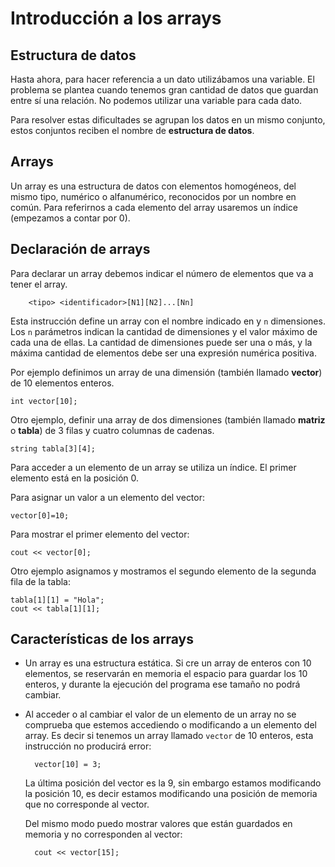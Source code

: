 # Introducción a los arrays

## Estructura de datos

Hasta ahora, para hacer referencia a un dato utilizábamos una variable. El problema se plantea cuando tenemos gran cantidad de datos que guardan entre sí una relación. No podemos utilizar una variable para cada dato. 

Para resolver estas dificultades se agrupan los datos en un mismo conjunto, estos conjuntos reciben el nombre de **estructura de datos**.

## Arrays

Un array es una estructura de datos con elementos homogéneos, del mismo tipo, numérico o alfanumérico, reconocidos por un nombre en común. Para referirnos a cada elemento del array usaremos un índice (empezamos a contar por 0).

## Declaración de arrays

Para declarar un array debemos indicar el número de elementos que va a tener el array.

        <tipo> <identificador>[N1][N2]...[Nn]

Esta instrucción define un array con el nombre indicado en <identificador> y `n` dimensiones. Los `n` parámetros indican la cantidad de dimensiones y el valor máximo de cada una de ellas. La cantidad de dimensiones puede ser una o más, y la máxima cantidad de elementos debe ser una expresión numérica positiva.

Por ejemplo definimos un array de una dimensión (también llamado **vector**) de 10 elementos enteros.

	int vector[10];

Otro ejemplo, definir una array de dos dimensiones (también llamado **matriz** o **tabla**) de 3 filas y cuatro columnas de cadenas.

	string tabla[3][4];

Para acceder a un elemento de un array se utiliza un índice. El primer elemento está en la posición 0.

Para asignar un valor a un elemento del vector:
	
	vector[0]=10;

Para mostrar el primer elemento del vector:

	cout << vector[0];

Otro ejemplo asignamos y mostramos el segundo elemento de la segunda fila de la tabla:

	tabla[1][1] = "Hola";
	cout << tabla[1][1];

## Características de los arrays

* Un array es una estructura estática. Si cre un array de enteros con 10 elementos, se reservarán en memoria el espacio para guardar los 10 enteros, y durante la ejecución del programa ese tamaño no podrá cambiar.
* Al acceder o al cambiar el valor de un elemento de un array no se comprueba que estemos accediendo o modificando a un elemento del array. Es decir si tenemos un array llamado `vector` de 10 enteros, esta instrucción no producirá error:

        vector[10] = 3;

    La última posición del vector es la 9, sin embargo estamos modificando la posición 10, es decir estamos modificando una posición de memoria que no corresponde al vector.

    Del mismo modo puedo mostrar valores que están guardados en memoria y no corresponden al vector:

        cout << vector[15];
